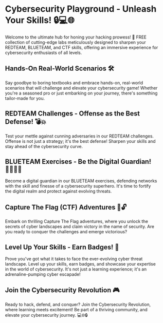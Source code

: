 # Cybersecurity Playground - Unleash Your Skills! 🔒💻🌐

Welcome to the ultimate hub for honing your hacking prowess! 🚀 FREE collection of cutting-edge labs meticulously designed to sharpen your REDTEAM, BLUETEAM, and CTF skills, offering an immersive experience for cybersecurity enthusiasts of all levels.

## Hands-On Real-World Scenarios 🛠️

Say goodbye to boring textbooks and embrace hands-on, real-world scenarios that will challenge and elevate your cybersecurity game! Whether you're a seasoned pro or just embarking on your journey, there's something tailor-made for you.

## REDTEAM Challenges - Offense as the Best Defense! 💣💥

Test your mettle against cunning adversaries in our REDTEAM challenges. Offense is not just a strategy; it's the best defense! Sharpen your skills and stay ahead of the cybersecurity curve.

## BLUETEAM Exercises - Be the Digital Guardian! 🦸‍♂️👩‍💻

Become a digital guardian in our BLUETEAM exercises, defending networks with the skill and finesse of a cybersecurity superhero. It's time to fortify the digital realm and protect against evolving threats.

## Capture The Flag (CTF) Adventures 🚩🔓

Embark on thrilling Capture The Flag adventures, where you unlock the secrets of cyber landscapes and claim victory in the name of security. Are you ready to conquer the challenges and emerge victorious?

## Level Up Your Skills - Earn Badges! 💪

Prove you've got what it takes to face the ever-evolving cyber threat landscape. Level up your skills, earn badges, and showcase your expertise in the world of cybersecurity. It's not just a learning experience; it's an adrenaline-pumping cyber escapade!

## Join the Cybersecurity Revolution 🎮

Ready to hack, defend, and conquer? Join the Cybersecurity Revolution, where learning meets excitement! Be part of a thriving community, and elevate your cybersecurity journey. 💻🌐🔒
